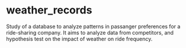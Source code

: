 # weather_records
Study of a database to analyze patterns in passanger preferences for a ride-sharing company. It aims to analyze data from competitors, and hypothesis test on the impact of weather on ride frequency.
